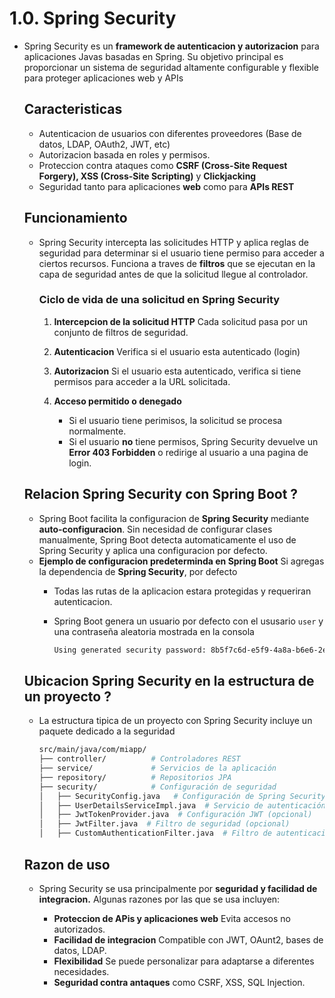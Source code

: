 # 1.0. Spring Security

* Spring Security es un **framework de autenticacion y autorizacion** para aplicaciones Javas basadas en Spring. Su objetivo principal es proporcionar un sistema de seguridad altamente configurable y flexible para proteger aplicaciones web y APIs

    ## Caracteristicas
    
    * Autenticacion de usuarios con diferentes proveedores (Base de datos, LDAP, OAuth2, JWT, etc)
    * Autorizacion basada en roles y permisos.
    * Proteccion contra ataques como **CSRF (Cross-Site Request Forgery), XSS (Cross-Site Scripting)** y **Clickjacking**
    * Seguridad tanto para aplicaciones **web** como para **APIs REST**
    
    ## Funcionamiento
    
    * Spring Security intercepta las solicitudes HTTP y aplica reglas de seguridad para determinar si el usuario tiene permiso para acceder a ciertos recursos. Funciona a traves de **filtros** que se ejecutan en la capa de seguridad antes de que la solicitud llegue al controlador.
    
        ### Ciclo de vida de una solicitud en Spring Security
        
        1. **Intercepcion de la solicitud HTTP** Cada solicitud pasa por un conjunto de filtros de seguridad.
        2. **Autenticacion** Verifica si el usuario esta autenticado (login)
        3. **Autorizacion** Si el usuario esta autenticado, verifica si tiene permisos para acceder a la URL solicitada.
        4. **Acceso permitido o denegado**
            
            * Si el usuario tiene perimisos, la solicitud se procesa normalmente.
            * Si el usuario **no** tiene permisos, Spring Security devuelve un **Error 403 Forbidden** o redirige al usuario a una pagina de login.
            

    ## Relacion Spring Security con Spring Boot ?
    
    * Spring Boot facilita la configuracion de **Spring Security** mediante **auto-configuracion**. Sin necesidad de configurar clases manualmente, Spring Boot detecta automaticamente el uso de Spring Security y aplica una configuracion por defecto.
    * **Ejemplo de configuracion predeterminda en Spring Boot** Si agregas la dependencia de **Spring Security**, por defecto
        * Todas las rutas de la aplicacion estara protegidas y requeriran autenticacion.
        * Spring Boot genera un usuario por defecto con el ususario `user` y una contraseña aleatoria mostrada en la consola
        
            ```bash
            Using generated security password: 8b5f7c6d-e5f9-4a8a-b6e6-2ebdfcbce123
            ```

    ## Ubicacion Spring Security en la estructura de un proyecto ?
    
    * La estructura tipica de un proyecto con Spring Security incluye un paquete dedicado a la seguridad
    
        ```bash
        src/main/java/com/miapp/
        ├── controller/          # Controladores REST
        ├── service/             # Servicios de la aplicación
        ├── repository/          # Repositorios JPA
        ├── security/            # Configuración de seguridad
        │   ├── SecurityConfig.java   # Configuración de Spring Security
        │   ├── UserDetailsServiceImpl.java  # Servicio de autenticación
        │   ├── JwtTokenProvider.java  # Configuración JWT (opcional)
        │   ├── JwtFilter.java  # Filtro de seguridad (opcional)
        │   ├── CustomAuthenticationFilter.java  # Filtro de autenticación personalizado (opcional)
        ```
        
    ## Razon de uso

    * Spring Security se usa principalmente por **seguridad y facilidad de integracion.** Algunas razones por las que se usa incluyen:
   
        * **Proteccion de APis y aplicaciones web** Evita accesos no autorizados.
        * **Facilidad de integracion** Compatible con JWT, OAunt2, bases de datos, LDAP.
        * **Flexibilidad** Se puede personalizar para adaptarse a diferentes necesidades.
        * **Seguridad contra antaques** como CSRF, XSS, SQL Injection.
        
    
    



     
         
